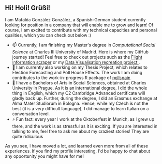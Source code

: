 ## Hi! Holi! Grüßi! 

I am Mafalda González González, a Spanish-German student currently looking for position in a company that will enable me to grow and learn! Of course, I am excited to contribute with my technical capacities and personal qualities, which you can check out below :) 

- 📫 Currently, I am finishing my Master's degree in *Computational Social Science* at Charles III University of Madrid. Here is where my GitHub journey started! Feel free to check out projects such as the [Flight Information scraper]([url](https://github.com/mafaldi/data-harvesting)) or my [Data Visualisation recreation project ]([url](https://csslab.uc3m.es/dataviz/projects/2024/100546612/)).
- 🌱 I am currently also working on my Thesis Project, which relates to Election Forecasting and Poll House Effects. The work I am doing contributes to the work-in-progress R package of [pollspain]([url](https://github.com/dadosdelaplace/pollspain)).
- 💬 I have a Bachelors of Arts in Social Sciences, obtained at Charles University in Prague. As it is an international degree, I did the whole thing in English, which my C2 Cambridge Advanced certificate will gladly back up. Further, during the degree, I did an Erasmus exchange at Alma Mater Studiorum in Bologna. Hence, while my Czech is not the best (it is a _very_ difficult language), I did manage to learn Italian on a conversation level.
- ⚡ Fun fact: every year I work at the Oktoberfest in Munich, as I grew up there, and the work  is as stressful as it is exciting. If you are interested in talking to me, feel free to ask me about my craziest stories! They are quite ridiculous

As you see, I have moved a lot, and learned even more from all of these experiences. If you find my profile interesting, I'd be happy to chat about any opportunity you might have for me! 


<!--
**mafaldi/mafaldi** is a ✨ _special_ ✨ repository because its `README.md` (this file) appears on your GitHub profile.

Here are some ideas to get you started:

- 🔭 I’m currently working on ...
- 🌱 I’m currently learning ...
- 👯 I’m looking to collaborate on ...
- 🤔 I’m looking for help with ...
- 💬 Ask me about ...
- 📫 How to reach me: ...
- 😄 Pronouns: ...
- ⚡ Fun fact: ...
-->
